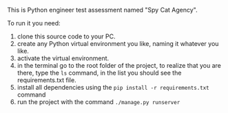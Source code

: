 This is Python engineer test assessment named "Spy Cat Agency".

To run it you need:
1. clone this source code to your PC.
2. create any Python virtual environment you like, naming it whatever you like.
3. activate the virtual environment.
4. in the terminal go to the root folder of the project, to realize that you are there, type the `ls` command, in the list you should see the requirements.txt file.
5. install all dependencies using the `pip install -r requirements.txt` command
6. run the project with the command `./manage.py runserver`